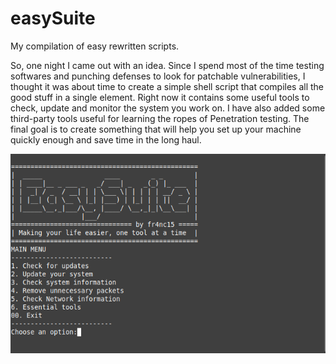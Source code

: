 # easySuite
My compilation of easy rewritten scripts.

So, one night I came out with an idea. Since I spend most of the time testing softwares and punching defenses to look for patchable
vulnerabilities, I thought it was about time to create a simple shell script that compiles all the good stuff in a single element.
Right now it contains some useful tools to check, update and monitor the system you work on.
I have also added some third-party tools useful for learning the ropes of Penetration testing.
The final goal is to create something that will help you set up your machine quickly enough and save time in the long haul.

![alt text](https://github.com/theonefrancis/easySuite/blob/main/cover.png)
